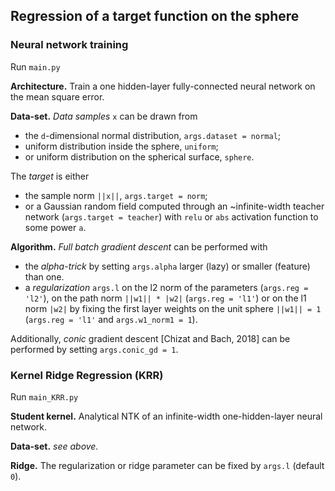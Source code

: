 ## Regression of a target function on the sphere

### Neural network training
Run ``main.py``

**Architecture.**
Train a one hidden-layer fully-connected neural network on the mean square error.
    
**Data-set.** *Data samples* `x` can be drawn from 
- the `d`-dimensional normal distribution, `args.dataset = normal`;
- uniform distribution inside the sphere, `uniform`;
- or uniform distribution on the spherical surface, `sphere`.

The *target* is either 
- the sample norm `||x||`, `args.target = norm`;
- or a Gaussian random field computed through an ~infinite-width teacher network (`args.target = teacher`) with `relu` or `abs` activation function to some power `a`.

**Algorithm.** *Full batch gradient descent* can be performed with 
- the *alpha-trick* by setting `args.alpha` larger (lazy) or smaller (feature) than one. 
- a *regularization* `args.l` on the l2 norm of the parameters (`args.reg = 'l2'`), on the path norm `||w1|| * |w2|` (`args.reg = 'l1'`) or on the l1 norm `|w2|` by fixing the first layer weights on the unit sphere `||w1|| = 1` (`args.reg = 'l1'` and `args.w1_norm1 = 1`).

Additionally, *conic* gradient descent [Chizat and Bach, 2018] can be performed by setting `args.conic_gd = 1`.


### Kernel Ridge Regression (KRR)
Run ``main_KRR.py``

**Student kernel.** Analytical NTK of an infinite-width one-hidden-layer neural network.

**Data-set.** *see above.*

**Ridge.** The regularization or ridge parameter can be fixed by `args.l` (default `0`).
